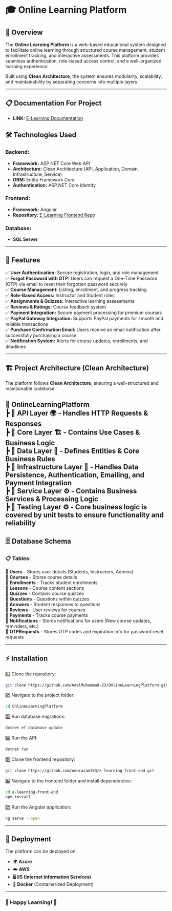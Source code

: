 
# 🎓 Online Learning Platform

## 🚀 Overview
The **Online Learning Platform** is a web-based educational system designed to facilitate online learning through structured course management, student enrollment tracking, and interactive assessments. This platform provides seamless authentication, role-based access control, and a well-organized learning experience.

Built using **Clean Architecture**, the system ensures modularity, scalability, and maintainability by separating concerns into multiple layers.

---
## 📋 Documentation For Project  
- **LINK:** [E-Learning Documentation](https://docs.google.com/document/d/1Isy5c27E8eTTnMRU_O5s6biLVf4ZUhzS/edit)

## 🛠️ Technologies Used

### Backend:
- **Framework:** ASP.NET Core Web API  
- **Architecture:** Clean Architecture (API, Application, Domain, Infrastructure, Service)  
- **ORM:** Entity Framework Core  
- **Authentication:** ASP.NET Core Identity  

### Frontend:
- **Framework:** Angular  
- **Repository:** [E-Learning Frontend Repo](https://github.com/omarazam163/e-learning-front-end)

### Database:
- **SQL Server**

---

## 🌟 Features

✅ **User Authentication:** Secure registration, login, and role management  
✅ **Forgot Password with OTP:** Users can request a One-Time Password (OTP) via email to reset their forgotten password securely  
✅ **Course Management:** Listing, enrollment, and progress tracking  
✅ **Role-Based Access:** Instructor and Student roles  
✅ **Assignments & Quizzes:** Interactive learning assessments  
✅ **Reviews & Ratings:** Course feedback system  
✅ **Payment Integration:** Secure payment processing for premium courses  
✅ **PayPal Gateway Integration:** Supports PayPal payments for smooth and reliable transactions  
✅ **Purchase Confirmation Email:** Users receive an email notification after successfully purchasing a course  
✅ **Notification System:** Alerts for course updates, enrollments, and deadlines  

---

## 🏗️ Project Architecture (Clean Architecture)

The platform follows **Clean Architecture**, ensuring a well-structured and maintainable codebase:

📂 **OnlineLearningPlatform**  
┣ 📂 **API Layer** 🌍 - Handles HTTP Requests & Responses  
┣ 📂 **Core Layer** 🏗️ - Contains Use Cases & Business Logic  
┣ 📂 **Data Layer** 📌 - Defines Entities & Core Business Rules  
┣ 📂 **Infrastructure Layer** 🏢 - Handles Data Persistence, Authentication, Emailing, and Payment Integration  
┣ 📂 **Service Layer** ⚙️ - Contains Business Services & Processing Logic  
┣ 📂 **Testing Layer** ⚙️ - Core business logic is covered by unit tests to ensure functionality and reliability
---

## 🗄️ Database Schema

### 📋 Tables:

📌 **Users** - Stores user details (Students, Instructors, Admins)  
📌 **Courses** - Stores course details  
📌 **Enrollments** - Tracks student enrollments  
📌 **Lessons** - Course content sections  
📌 **Quizzes** - Contains course quizzes  
📌 **Questions** - Questions within quizzes  
📌 **Answers** - Student responses to questions  
📌 **Reviews** - User reviews for courses  
📌 **Payments** - Tracks course payments  
📌 **Notifications** - Stores notifications for users (New course updates, reminders, etc.)  
📌 **OTPRequests** - Stores OTP codes and expiration info for password reset requests  

---

## ⚡ Installation

1️⃣ Clone the repository:  
```bash
git clone https://github.com/AdelMuhammad-23/OnlineLearningPlatform.git
```

2️⃣ Navigate to the project folder:  
```bash
cd OnlineLearningPlatform
```

3️⃣ Run database migrations:  
```bash
dotnet ef database update
```

4️⃣ Run the API:
```bash
dotnet run
```

5️⃣ Clone the frontend repository:
```bash
git clone https://github.com/omarazam163/e-learning-front-end.git
```

6️⃣ Navigate to the frontend folder and install dependencies:
```bash
cd e-learning-front-end
npm install
```

7️⃣ Run the Angular application:
```bash
ng serve --open
```

---

## 🚀 Deployment
The platform can be deployed on:
- 🌍 **Azure**  
- ☁️ **AWS**  
- 🖥 **IIS (Internet Information Services)**  
- 🐳 **Docker** (Containerized Deployment)

---

### 🎯 Happy Learning! 🚀
